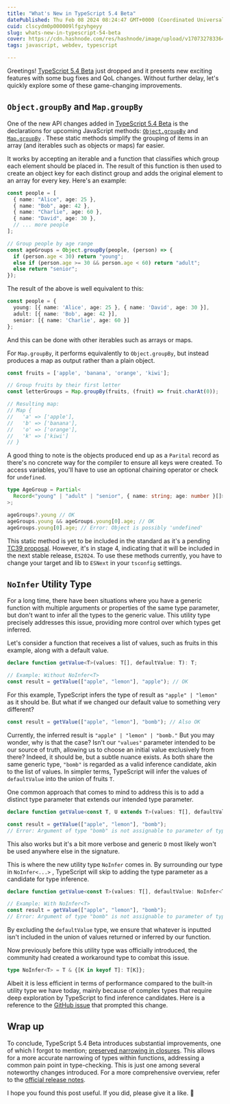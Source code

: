 ```yaml
---
title: "What's New in TypeScript 5.4 Beta"
datePublished: Thu Feb 08 2024 08:24:47 GMT+0000 (Coordinated Universal Time)
cuid: clscydm0p000009lfgzyhgeyy
slug: whats-new-in-typescript-54-beta
cover: https://cdn.hashnode.com/res/hashnode/image/upload/v1707327833641/c052387d-502f-44da-b092-20203689d8b2.png
tags: javascript, webdev, typescript

---
```


Greetings! [TypeScript 5.4 Beta](https://devblogs.microsoft.com/typescript/announcing-typescript-5-4-beta) just dropped and it presents new exciting features with some bug fixes and QoL changes. Without further delay, let's quickly explore some of these game-changing improvements.

## `Object.groupBy` and `Map.groupBy`

One of the new API changes added in [TypeScript 5.4 Beta](https://devblogs.microsoft.com/typescript/announcing-typescript-5-4-beta) is the declarations for upcoming JavaScript methods: [`Object.groupBy`](https://developer.mozilla.org/en-US/docs/Web/JavaScript/Reference/Global_Objects/Object/groupBy) and [`Map.groupBy`](https://developer.mozilla.org/en-US/docs/Web/JavaScript/Reference/Global_Objects/Map/groupBy) . These static methods simplify the grouping of items in an array (and iterables such as objects or maps) far easier.

It works by accepting an iterable and a function that classifies which group each element should be placed in. The result of this function is then used to create an object key for each distinct group and adds the original element to an array for every key. Here's an example:

```typescript
const people = [
  { name: "Alice", age: 25 },
  { name: "Bob", age: 42 },
  { name: "Charlie", age: 60 },
  { name: "David", age: 30 },
  // ... more people
];

// Group people by age range
const ageGroups = Object.groupBy(people, (person) => {
  if (person.age < 30) return "young";
  else if (person.age >= 30 && person.age < 60) return "adult";
  else return "senior";
});
```

The result of the above is well equivalent to this:

```typescript
const people = {
  young: [{ name: 'Alice', age: 25 }, { name: 'David', age: 30 }],
  adult: [{ name: 'Bob', age: 42 }],
  senior: [{ name: 'Charlie', age: 60 }]
};
```

And this can be done with other iterables such as arrays or maps.

For `Map.groupBy`, it performs equivalently to `Object.groupBy`, but instead produces a map as output rather than a plain object.

```typescript
const fruits = ['apple', 'banana', 'orange', 'kiwi'];

// Group fruits by their first letter
const letterGroups = Map.groupBy(fruits, (fruit) => fruit.charAt(0));

// Resulting map:
// Map {
//   'a' => ['apple'],
//   'b' => ['banana'],
//   'o' => ['orange'],
//   'k' => ['kiwi']
// }
```

A good thing to note is the objects produced end up as a `Parital` record as there's no concrete way for the compiler to ensure all keys were created. To access variables, you'll have to use an optional chaining operator or check for `undefined`.

```typescript
type AgeGroup = Partial<
  Record<"young" | "adult" | "senior", { name: string; age: number }[]>
>;

ageGroups?.young // OK
ageGroups.young && ageGroups.young[0].age; // OK
ageGroups.young[0].age; // Error: Object is possibly 'undefined'
```

This static method is yet to be included in the standard as it's a pending [TC39 proposal](https://github.com/tc39/proposal-array-grouping). However, it's in stage 4, indicating that it will be included in the next stable release, `ES2024`. To use these methods currently, you have to change your target and lib to `ESNext` in your `tsconfig` settings.

## `NoInfer` Utility Type

For a long time, there have been situations where you have a generic function with multiple arguments or properties of the same type parameter, but don't want to infer all the types to the generic value. This utility type precisely addresses this issue, providing more control over which types get inferred.

Let's consider a function that receives a list of values, such as fruits in this example, along with a default value.

```typescript
declare function getValue<T>(values: T[], defaultValue: T): T;

// Example: Without NoInfer<T>
const result = getValue(["apple", "lemon"], "apple"); // OK
```

For this example, TypeScript infers the type of result as `"apple" | "lemon"` as it should be. But what if we changed our default value to something very different?

```typescript
const result = getValue(["apple", "lemon"], "bomb"); // Also OK
```

Currently, the inferred result is `"apple" | "lemon" | "bomb."` But you may wonder, why is that the case? Isn't our `"values"` parameter intended to be our source of truth, allowing us to choose an initial value exclusively from there? Indeed, it should be, but a subtle nuance exists. As both share the same generic type, `"bomb"` is regarded as a valid inference candidate, akin to the list of values. In simpler terms, TypeScript will infer the values of `defaultValue` into the union of fruits `T`.

One common approach that comes to mind to address this is to add a distinct type parameter that extends our intended type parameter.

```typescript
declare function getValue<const T, U extends T>(values: T[], defaultValue: U): T;

const result = getValue(["apple", "lemon"], "bomb");
// Error: Argument of type "bomb" is not assignable to parameter of type ("apple" | "lemon")
```

This also works but it's a bit more verbose and generic `D` most likely won't be used anywhere else in the signature.

This is where the new utility type `NoInfer` comes in. By surrounding our type in `NoInfer<...>` , TypeScript will skip to adding the type parameter as a candidate for type inference.

```typescript
declare function getValue<const T>(values: T[], defaultValue: NoInfer<T>): T;

// Example: With NoInfer<T>
const result = getValue(["apple", "lemon"], "bomb");
// Error: Argument of type "bomb" is not assignable to parameter of type ("apple" | "lemon")
```

By excluding the `defaultValue` type, we ensure that whatever is inputted isn't included in the union of values returned or inferred by our function.

Now previously before this utility type was officially introduced, the community had created a workaround type to combat this issue.

```typescript
type NoInfer<T> = T & {[K in keyof T]: T[K]};
```

Albeit it is less efficient in terms of performance compared to the built-in utility type we have today, mainly because of complex types that require deep exploration by TypeScript to find inference candidates. Here is a reference to the [GitHub issue](https://github.com/microsoft/TypeScript/issues/14829) that prompted this change.

## Wrap up

To conclude, TypeScript 5.4 Beta introduces substantial improvements, one of which I forgot to mention; [preserved narrowing in closures](https://devblogs.microsoft.com/typescript/announcing-typescript-5-4-beta/#preserved-narrowing-in-closures-following-last-assignments). This allows for a more accurate narrowing of types within functions, addressing a common pain point in type-checking. This is just one among several noteworthy changes introduced. For a more comprehensive overview, refer to the [official release notes](https://devblogs.microsoft.com/typescript/announcing-typescript-5-4-beta).

I hope you found this post useful. If you did, please give it a like. 🙂